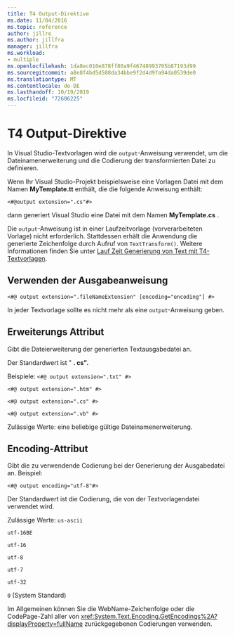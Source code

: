 ```yaml
---
title: T4 Output-Direktive
ms.date: 11/04/2016
ms.topic: reference
author: jillre
ms.author: jillfra
manager: jillfra
ms.workload:
- multiple
ms.openlocfilehash: 1da8ec010e878ff80a9f46748993705b87193d99
ms.sourcegitcommit: a8e8f4bd5d508da34bbe9f2d4d9fa94da0539de0
ms.translationtype: MT
ms.contentlocale: de-DE
ms.lasthandoff: 10/19/2019
ms.locfileid: "72606225"
---
```

# <a name="t4-output-directive"></a>T4 Output-Direktive

In Visual Studio-Textvorlagen wird die `output`-Anweisung verwendet, um die Dateinamenerweiterung und die Codierung der transformierten Datei zu definieren.

 Wenn Ihr Visual Studio-Projekt beispielsweise eine Vorlagen Datei mit dem Namen **MyTemplate.tt** enthält, die die folgende Anweisung enthält:

 `<#@output extension=".cs"#>`

 dann generiert Visual Studio eine Datei mit dem Namen **MyTemplate.cs** .

 Die `output`-Anweisung ist in einer Laufzeitvorlage (vorverarbeiteten Vorlage) nicht erforderlich. Stattdessen erhält die Anwendung die generierte Zeichenfolge durch Aufruf von `TextTransform()`. Weitere Informationen finden Sie unter [Lauf Zeit Generierung von Text mit T4-Textvorlagen](../modeling/run-time-text-generation-with-t4-text-templates.md).

## <a name="using-the-output-directive"></a>Verwenden der Ausgabeanweisung

```
<#@ output extension=".fileNameExtension" [encoding="encoding"] #>
```

 In jeder Textvorlage sollte es nicht mehr als eine `output`-Anweisung geben.

## <a name="extension-attribute"></a>Erweiterungs Attribut
 Gibt die Dateierweiterung der generierten Textausgabedatei an.

 Der Standardwert ist " **. cs".**

 Beispiele: `<#@ output extension=".txt" #>`

 `<#@ output extension=".htm" #>`

 `<#@ output extension=".cs" #>`

 `<#@ output extension=".vb" #>`

 Zulässige Werte: eine beliebige gültige Dateinamenerweiterung.

## <a name="encoding-attribute"></a>Encoding-Attribut
 Gibt die zu verwendende Codierung bei der Generierung der Ausgabedatei an. Beispiel:

 `<#@ output encoding="utf-8"#>`

 Der Standardwert ist die Codierung, die von der Textvorlagendatei verwendet wird.

 Zulässige Werte: `us-ascii`

 `utf-16BE`

 `utf-16`

 `utf-8`

 `utf-7`

 `utf-32`

 `0` (System Standard)

 Im Allgemeinen können Sie die WebName-Zeichenfolge oder die CodePage-Zahl aller von <xref:System.Text.Encoding.GetEncodings%2A?displayProperty=fullName> zurückgegebenen Codierungen verwenden.
